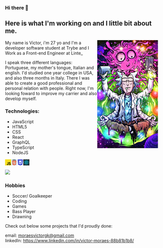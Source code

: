### Hi there 👋 
## Here is what I'm working on and I little bit about me. 
<img align = right src = "rickTranscending.jpg" width = 200px>
<p>My name is Victor, i'm 27 yo and I'm a developer software student at Trybe and I Work as a Front-end Engineer at Linte_ <p>
<p> I speak three different languages: Portuguese, my mother's tongue, Italian and english. I'd studied one year college in USA, and also three months in Italy. There I was able to create a good professional and personal relation with people. Right now, I'm looking foward to improve my carrier and also develop myself. <p>
  
  ### Technologies:
  - JavaScript
  - HTML5
  - CSS
  - React
  - GraphQL
  - TypeScript
  - NodeJS
  
<img align = left src="jsLogo.jpg" width = 20 >
<img align = left src="logoHtml.jpg" width = 20>
<img align = left src="cssLogo.jpg" width = 20>
<img align = left src="reactLogo.jpg" width = 20><br><br>
  
  <div>
    <img =10px src="https://github-readme-stats.vercel.app/api?username=moraesvictor&show_icons=true&theme=radical"/>
   </div>
   
### Hobbies
 - Soccer/ Goalkeeper
 - Coding
 - Games
 - Bass Player
 - Drawning
<p>Check out below some projects that I'd proudly done: <p>
  
 <span> email: moraesvictorgk@gmail.com </span><br>
 <span> linkedIn: https://www.linkedin.com/in/victor-moraes-88b81b1b8/</span> 
